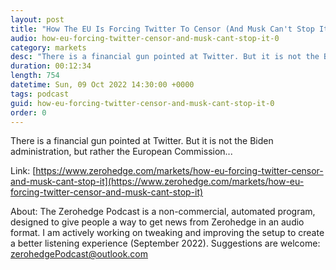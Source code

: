 ```yaml
---
layout: post
title: "How The EU Is Forcing Twitter To Censor (And Musk Can't Stop It)"
audio: how-eu-forcing-twitter-censor-and-musk-cant-stop-it-0
category: markets
desc: "There is a financial gun pointed at Twitter. But it is not the Biden administration, but rather the European Commission..."
duration: 00:12:34
length: 754
datetime: Sun, 09 Oct 2022 14:30:00 +0000
tags: podcast
guid: how-eu-forcing-twitter-censor-and-musk-cant-stop-it-0
order: 0
---
```

There is a financial gun pointed at Twitter. But it is not the Biden administration, but rather the European Commission...

Link: [https://www.zerohedge.com/markets/how-eu-forcing-twitter-censor-and-musk-cant-stop-it](https://www.zerohedge.com/markets/how-eu-forcing-twitter-censor-and-musk-cant-stop-it)

About: The Zerohedge Podcast is a non-commercial, automated program, designed to give people a way to get news from Zerohedge in an audio format.  I am actively working on tweaking and improving the setup to create a better listening experience (September 2022).  Suggestions are welcome: [zerohedgePodcast@outlook.com](mailto:zerohedgePodcast@outlook.com)